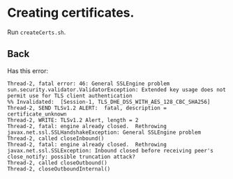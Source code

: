 # Creating certificates.

Run `createCerts.sh`.




## Back

Has this error:

    Thread-2, fatal error: 46: General SSLEngine problem
    sun.security.validator.ValidatorException: Extended key usage does not permit use for TLS client authentication
    %% Invalidated:  [Session-1, TLS_DHE_DSS_WITH_AES_128_CBC_SHA256]
    Thread-2, SEND TLSv1.2 ALERT:  fatal, description = certificate_unknown
    Thread-2, WRITE: TLSv1.2 Alert, length = 2
    Thread-2, fatal: engine already closed.  Rethrowing javax.net.ssl.SSLHandshakeException: General SSLEngine problem
    Thread-2, called closeInbound()
    Thread-2, fatal: engine already closed.  Rethrowing javax.net.ssl.SSLException: Inbound closed before receiving peer's close_notify: possible truncation attack?
    Thread-2, called closeOutbound()
    Thread-2, closeOutboundInternal()
